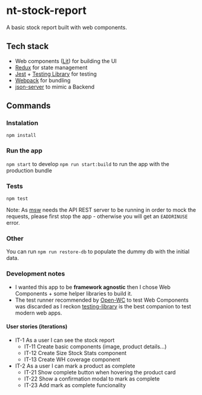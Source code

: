 # nt-stock-report
A basic stock report built with web components.

## Tech stack
- Web components ([Lit](https://lit.dev/)) for building the UI
- [Redux](https://redux-toolkit.js.org/) for state management
- [Jest]() + [Testing Library](https://testing-library.com/) for testing
- [Webpack](https://webpack.js.org/) for bundling
- [json-server](https://github.com/typicode/json-server) to mimic a Backend

## Commands
### Instalation
`npm install`

### Run the app
`npm start` to develop
`npm run start:build` to run the app with the production bundle

### Tests
`npm test`

Note: As [msw](https://mswjs.io/) needs the API REST server to be running in order to mock the requests, please first stop the app - otherwise you will get an `EADDRINUSE` error.

### Other
You can run `npm run restore-db` to populate the dummy db with the initial data.

### Development notes

- I wanted this app to be **framework agnostic** then I chose Web Components + some helper libraries to build it.
- The test runner recommended by [Open-WC](https://open-wc.org/guides/developing-components/testing/) to test Web Components was discarded as I reckon [testing-library]() is the best companion to test modern web apps.

#### User stories (iterations)
- IT-1 As a user I can see the stock report
  - IT-11 Create basic components (image, product details...)
  - IT-12 Create Size Stock Stats component
  - IT-13 Create WH coverage component
- IT-2 As a user I can mark a product as complete
  - IT-21 Show complete button when hovering the product card
  - IT-22 Show a confirmation modal to mark as complete
  - IT-23 Add mark as complete funcionality

